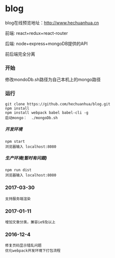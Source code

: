 # blog

blog在线预览地址：http://www.hechuanhua.cn

 前端: react+redux+react-router
 
 后端: node+express+mongoDB提供的API
 
 前后端完全分离

### 开始 
修改mondoDb.sh路径为自己本机上的mongo路径

### 运行
    git clone https://github.com/hechuanhua/blog.git
    npm install
    npm install webpack babel babel-cli -g
    启动mongo：  ./mongoDb.sh


##### 开发环境
    npm start
    浏览器输入 localhost:8080

##### 生产环境(暂时有问题)
    npm run dist
    浏览器输入 localhost:8080

### 2017-03-30
    支持服务端渲染
### 2017-01-11
    增加文章分类，兼容ie9及以上
### 2016-12-4
    修复页码显示错乱问题
    优化webpack开发环境下打包流程

